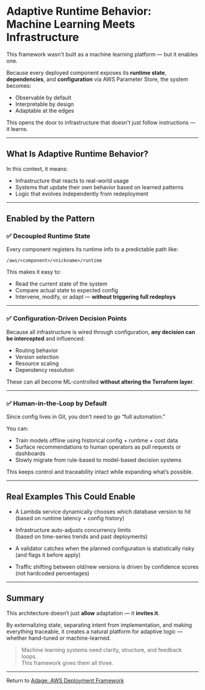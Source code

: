 # Adaptive Runtime Behavior: Machine Learning Meets Infrastructure

This framework wasn't built as a machine learning platform — but it enables one.

Because every deployed component exposes its **runtime state**, **dependencies**, and **configuration** via AWS Parameter Store, the system becomes:

- Observable by default  
- Interpretable by design  
- Adaptable at the edges  

This opens the door to infrastructure that doesn't just follow instructions — it learns.

---

## What Is Adaptive Runtime Behavior?

In this context, it means:

- Infrastructure that reacts to real-world usage
- Systems that update their own behavior based on learned patterns
- Logic that evolves independently from redeployment

---

## Enabled by the Pattern

### ✅ Decoupled Runtime State

Every component registers its runtime info to a predictable path like:

```
/aws/<component>/<nickname>/runtime
```

This makes it easy to:

- Read the current state of the system
- Compare actual state to expected config
- Intervene, modify, or adapt — **without triggering full redeploys**

---

### ✅ Configuration-Driven Decision Points

Because all infrastructure is wired through configuration, **any decision can be intercepted** and influenced:

- Routing behavior
- Version selection
- Resource scaling
- Dependency resolution

These can all become ML-controlled **without altering the Terraform layer**.

---

### ✅ Human-in-the-Loop by Default

Since config lives in Git, you don’t need to go “full automation.”

You can:

- Train models offline using historical config + runtime + cost data
- Surface recommendations to human operators as pull requests or dashboards
- Slowly migrate from rule-based to model-based decision systems

This keeps control and traceability intact while expanding what’s possible.

---

## Real Examples This Could Enable

- A Lambda service dynamically chooses which database version to hit  
  (based on runtime latency + config history)

- Infrastructure auto-adjusts concurrency limits  
  (based on time-series trends and past deployments)

- A validator catches when the planned configuration is statistically risky  
  (and flags it before apply)

- Traffic shifting between old/new versions is driven by confidence scores  
  (not hardcoded percentages)

---

## Summary

This architecture doesn’t just **allow** adaptation — it **invites it**.

By externalizing state, separating intent from implementation, and making everything traceable, it creates a natural platform for adaptive logic — whether hand-tuned or machine-learned.

> Machine learning systems need clarity, structure, and feedback loops.  
> This framework gives them all three.

---

Return to [Adage: AWS Deployment Framework](../README.md)
